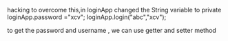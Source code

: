 
hacking
    to overcome this,in loginApp changed the String variable to private
    loginApp.password ="xcv";
    loginApp.login("abc","xcv");

to get the password and username , we can use getter and setter method 
